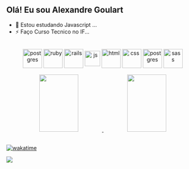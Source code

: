 ## Olá! Eu sou Alexandre Goulart

- 🌱 Estou estudando Javascript ...
- ⚡ Faço Curso Tecnico no IF...


<div align="center" style="display: inline_block"><br>
  <img align="center" alt="postgres" height="50" width="50" src="https://cdn.jsdelivr.net/gh/devicons/devicon/icons/linux/linux-original.svg">
  <img align="center" alt="ruby" height="50" width="50" src="https://cdn.jsdelivr.net/gh/devicons/devicon/icons/ruby/ruby-plain-wordmark.svg">
  <img align="center" alt="rails" height="50" width="50" src="https://cdn.jsdelivr.net/gh/devicons/devicon/icons/rails/rails-plain-wordmark.svg">
  <img align="center" alt="js" height="40" width="40" src="https://cdn.jsdelivr.net/gh/devicons/devicon/icons/javascript/javascript-original.svg">
  <img align="center" alt="html" height="50" width="50" src="https://cdn.jsdelivr.net/gh/devicons/devicon/icons/html5/html5-plain-wordmark.svg">
  <img align="center" alt="css" height="50" width="50" src="https://cdn.jsdelivr.net/gh/devicons/devicon/icons/css3/css3-plain-wordmark.svg">
  <img align="center" alt="postgres" height="50" width="50" src="https://cdn.jsdelivr.net/gh/devicons/devicon/icons/postgresql/postgresql-plain-wordmark.svg">
  <img align="center" alt="sass" height="50" width="50" s src="https://cdn.jsdelivr.net/gh/devicons/devicon/icons/sass/sass-original.svg" />   
</div><br>



<div align="center">
  <a href="https://github.com/AlexandreGoular">
      <img width="45%" height="150px" src="https://github-readme-stats.vercel.app/api?username=AlexandreGoular&show_icons=true&count_private=true&hide_border=true&theme=nightowl&bg_color=1C1C1C&alt=AlexandreGoular%20Stars" /> 
      <img width="45%" height="150px" src="https://github-readme-stats.vercel.app/api/top-langs/?username=AlexandreGoular&layout=compact&langs_count=6&theme=nightowl&bg_color=1C1C1C&hide_border=true"/>
  </a>
</div><br>

[![wakatime](https://wakatime.com/badge/user/018cf0c0-80bb-435c-ba5b-49593f6d4d93.svg)](https://wakatime.com/@018cf0c0-80bb-435c-ba5b-49593f6d4d93)

<img src="https://wakatime.com/share/@AlexandreGoular/787b5b5d-5b4c-4808-99d6-7689c44aa098.png">
